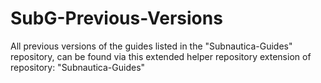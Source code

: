 # SubG-Previous-Versions
All previous versions of the guides listed in the "Subnautica-Guides" repository,
can be found via this extended helper repository
extension of repository: "Subnautica-Guides"

